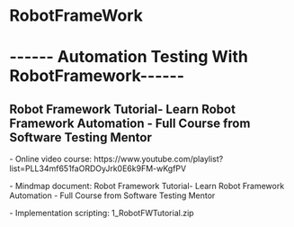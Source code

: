 # RobotFrameWork
<h1>------ Automation Testing With RobotFramework------</h2>
<h2> Robot Framework Tutorial- Learn Robot Framework Automation - Full Course from Software Testing Mentor </h3> 
<p> - Online video course: https://www.youtube.com/playlist?list=PLL34mf651faORDOyJrk0E6k9FM-wKgfPV </p>
<p> - Mindmap document: Robot Framework Tutorial- Learn Robot Framework Automation - Full Course from Software Testing Mentor </p>
<p> - Implementation scripting:  1_RobotFWTutorial.zip </p>
